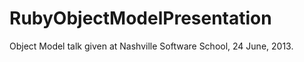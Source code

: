 RubyObjectModelPresentation
===========================
Object Model talk given at Nashville Software School, 24 June, 2013.
